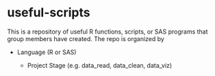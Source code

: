 # useful-scripts
This is a repository of useful R functions, scripts, or SAS programs that group members have created. The repo is organized by
<ul>
  <li>Language (R or SAS)</li>
  <ul>
    <li>Project Stage (e.g. data_read, data_clean, data_viz)</li>
  </ul>
</ul>

